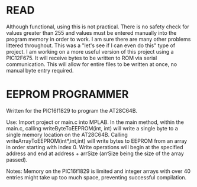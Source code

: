 # READ
  Although functional, using this is not practical. There is no safety check for values greater than 255 and values must be entered manually into the program memory in order to work. I am sure there are many other problems littered throughout. This was a "let's see if I can even do this" type of project. I am working on a more useful version of this project using a PIC12F675. It will receive bytes to be written to ROM via serial communication. This will allow for entire files to be written at once, no manual byte entry required.

# EEPROM PROGRAMMER
Written for the PIC16f1829 to program the AT28C64B.


Use: Import project or main.c into MPLAB. In the main method, within the main.c, calling writeByteToEEPROM(int, int) will write a single byte to a single memory location on the AT28C64B. Calling writeArrayToEEPROM(int*,int,int) will write bytes to EEPROM from an array in order starting with index 0. Write operations will begin at the specified address and end at address + arrSize (arrSize being the size of the array passed).

Notes: Memory on the PIC16f1829 is limited and integer arrays with over 40 entries might take up too much space, preventing successful compilation.

